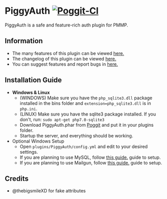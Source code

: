 # PiggyAuth [![Poggit-CI](https://poggit.pmmp.io/ci.badge/MCPEPIG/PiggyAuth/PiggyAuth/master)](https://poggit.pmmp.io/ci.badge/MCPEPIG/PiggyAuth/PiggyAuth/master)
PiggyAuth is a safe and feature-rich auth plugin for PMMP.

## Information
 - The many features of this plugin can be viewed [here.](https://github.com/MCPEPIG/PiggyAuth/wiki/Features)
 - The changelog of this plugin can be viewed [here.](https://github.com/MCPEPIG/PiggyAuth/wiki/Changelog)
 - You can suggest features and report bugs in [here.](https://github.com/MCPEPIG/PiggyAuth/issues/39)
 
## Installation Guide
 - **Windows & Linux**
   - (WINDOWS) Make sure you have the `php_sqlite3.dll` package installed in the bins folder and `extension=php_sqlite3.dll` is in `php.ini`.
   - (LINUX) Make sure you have the sqlite3 package installed. If you don't, run: `sudo apt-get php7.0-sqlite3`
   - Download PiggyAuth.phar from [Poggit](https://poggit.pmmp.io/ci/MCPEPIG/PiggyAuth) and put it in your plugins folder.
   - Startup the server, and everything should be working.
 - Optional Windows Setup
   - Open `plugins/PiggyAuth/config.yml` and edit to your desired settings.
   - If you are planning to use MySQL, follow [this guide.](https://github.com/MCPEPIG/PiggyAuth/wiki/Databases) guide to setup.
   - If you are planning to use Mailgun, follow [this guide.](https://github.com/MCPEPIG/PiggyAuth/wiki/MailGun) guide to setup.
<!-- 
 - **Linux (TERMINAL)**
   - Run `cd ~/*/plugins` to enter your plugins directory
   - Run `wget ...` to download PiggyAuth.phar
     -  or `cd ~/*/plugins && wget ...`
   - Run `cd ..` to get back into your server directory
   - Run `./start.sh` to startup the server, and everything should be working.
     - or `cd .. && ./start.sh`
 - Optional Linux Setup (TERMINAL)
   - Run `nano ~/*/plugins/PiggyAuth/config.yml` to open the configuration file and edit to your desired settings.
   - If you are planning to use MySQL, follow [this guide.](https://github.com/MCPEPIG/PiggyAuth/wiki/Databases) guide to setup.
   - If you are planning to use Mailgun, follow [this guide.](https://github.com/MCPEPIG/PiggyAuth/wiki/MailGun) guide to setup. 
-->

## Credits
* @thebigsmileXD for fake attributes

